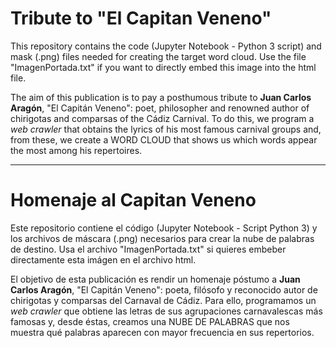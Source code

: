 # Tribute to "El Capitan Veneno"
This repository contains the code (Jupyter Notebook - Python 3 script) and mask (.png) files needed for creating the target word cloud. Use the file "ImagenPortada.txt" if you want to directly embed this image into the html file.

The aim of this publication is to pay a posthumous tribute to **Juan Carlos Aragón**, "El Capitán Veneno": poet, philosopher and renowned author of chirigotas and comparsas of the Cádiz Carnival. To do this, we program a *web crawler* that obtains the lyrics of his most famous carnival groups and, from these, we create a WORD CLOUD that shows us which words appear the most among his repertoires.

------------------------------------------------

# Homenaje al Capitan Veneno
Este repositorio contiene el código (Jupyter Notebook - Script Python 3) y los archivos de máscara (.png) necesarios para crear la nube de palabras de destino. Usa el archivo "ImagenPortada.txt" si quieres embeber directamente esta imágen en el archivo html.

El objetivo de esta publicación es rendir un homenaje póstumo a **Juan Carlos Aragón**, "El Capitán Veneno": poeta, filósofo y reconocido autor de chirigotas y comparsas del Carnaval de Cádiz. 
Para ello, programamos un *web crawler* que obtiene las letras de sus agrupaciones carnavalescas más famosas y, desde éstas, creamos una NUBE DE PALABRAS que nos muestra qué palabras aparecen con mayor frecuencia en sus repertorios.
